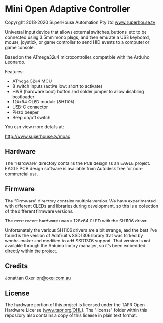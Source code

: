 Mini Open Adaptive Controller
==============================
Copyright 2018-2020 SuperHouse Automation Pty Ltd  www.superhouse.tv  

Universal input device that allows external switches, buttons, etc
to be connected using 3.5mm mono plugs, and then emulate a USB
keyboard, mouse, joystick, or game controller to send HID events
to a computer or game console.

Based on the ATmega32u4 microcontroller, compatible with the Arduino
Leonardo.

Features:

 * ATmega 32u4 MCU
 * 8 switch inputs (active low: short to activate)
 * HWB (hardware boot) button and solder jumper to allow disabling bootloader
 * 128x64 OLED module (SH1106)
 * USB-C connector
 * Piezo beeper
 * Beep on/off switch

You can view more details at:

  http://www.superhouse.tv/moac


Hardware
--------
The "Hardware" directory contains the PCB design as an EAGLE project.
EAGLE PCB design software is available from Autodesk free for
non-commercial use.


Firmware
--------
The "Firmware" directory contains multiple versios. We have experimented
with different OLEDs and libraries during development, so this is a
collection of the different firmware versions.

The most recent hardware uses a 128x64 OLED with the SH1106 driver.

Unfortunately the various SH1106 drivers are a bit strange, and the best
I've found is the version of Adafruit's SSD1306 library that was forked
by wonho-maker and modified to add SSD1306 support. That version is not
available through the Arduino library manager, so it's been embedded
directly within the project.


Credits
-------
Jonathan Oxer jon@oxer.com.au


License
-------
The hardware portion of this project is licensed under the TAPR Open
Hardware License (www.tapr.org/OHL). The "license" folder within this
repository also contains a copy of this license in plain text format.

